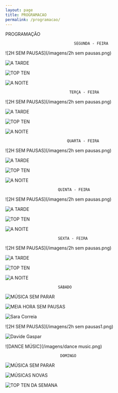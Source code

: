 ```yaml
---
layout: page
title: PROGRAMACAO
permalink: /programacao/
---
```

PROGRAMAÇÃO

                                  SEGUNDA - FEIRA

![2H SEM PAUSAS](/imagens/2h sem pausas.png)

![A TARDE](/imagens/atarde.png)

![TOP TEN](/imagens/topten.png)

![A NOITE](/imagens/aanoite.png)

                                TERÇA - FEIRA

![2H SEM PAUSAS](/imagens/2h sem pausas.png)

![A TARDE](/imagens/atarde.png)

![TOP TEN](/imagens/topten.png)

![A NOITE](/imagens/aanoite.png)


                               QUARTA - FEIRA

![2H SEM PAUSAS](/imagens/2h sem pausas.png)

![A TARDE](/imagens/atarde.png)

![TOP TEN](/imagens/topten.png)

![A NOITE](/imagens/aanoite.png)


                           QUINTA - FEIRA

![2H SEM PAUSAS](/imagens/2h sem pausas.png)

![A TARDE](/imagens/atarde.png)

![TOP TEN](/imagens/topten.png)

![A NOITE](/imagens/aanoite.png)


                           SEXTA - FEIRA

![2H SEM PAUSAS](/imagens/2h sem pausas.png)

![A TARDE](/imagens/atarde.png)

![TOP TEN](/imagens/topten.png)

![A NOITE](/imagens/aanoite.png)


                           SÁBADO

![MÚSICA SEM PARAR](/imagens/musicasemparar.png)

![MEIA HORA SEM PAUSAS](/imagens/meiahorasempausas.png)

![Sara Correia](/imagens/saracorreia2.png)

![2H SEM PAUSAS](/imagens/2h sem pausas1.png)

![Davide Gaspar](/imagens/davidegaspar1.png)

![DANCE MÚSIC](/imagens/dance music.png)


                            DOMINGO

![MÚSICA SEM PARAR](/imagens/musicasemparar.png)

![MÚSICAS NOVAS](/imagens/musicasnovas.png)

![TOP TEN DA SEMANA](/imagens/toptendasemana.png)
